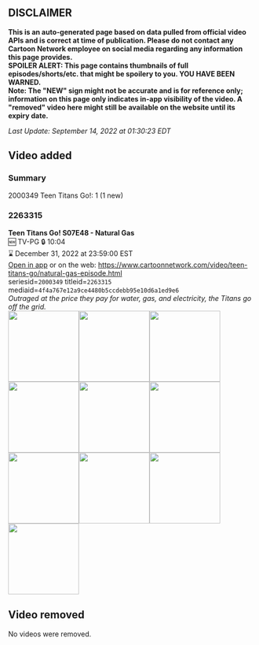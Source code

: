 ## DISCLAIMER
**This is an auto-generated page based on data pulled from official video APIs and is correct at time of publication. Please do not contact any Cartoon Network employee on social media regarding any information this page provides.**  
**SPOILER ALERT: This page contains thumbnails of full episodes/shorts/etc. that might be spoilery to you. YOU HAVE BEEN WARNED.**  
**Note: The "NEW" sign might not be accurate and is for reference only; information on this page only indicates in-app visibility of the video. A "removed" video here might still be available on the website until its expiry date.**  

_Last Update: September 14, 2022 at 01:30:23 EDT_
## Video added
### Summary
2000349 Teen Titans Go!: 1 (1 new)  
### 2263315
**Teen Titans Go! S07E48 - Natural Gas**  
🆕 TV-PG 🔒 10:04  
⌛ December 31, 2022 at 23:59:00 EST  
[Open in app](https://cnvideo.sercomkc.org/redirector.html?type=cnapp&seriesid=2000349&titleid=2263315&mediaid=4f4a767e12a9ce4480b5ccdebb95e10d6a1ed9e6) or on the web: https://www.cartoonnetwork.com/video/teen-titans-go/natural-gas-episode.html  
seriesid=`2000349` titleid=`2263315` mediaid=`4f4a767e12a9ce4480b5ccdebb95e10d6a1ed9e6`  
_Outraged at the price they pay for water, gas, and electricity, the Titans go off the grid._  
<a href="https://s3.amazonaws.com/cartoonorchestrator/2263315_001_1280x720.jpg"><img src="https://s3.amazonaws.com/cartoonorchestrator/2263315_001_640x360.jpg" height="144px" /></a><a href="https://s3.amazonaws.com/cartoonorchestrator/2263315_002_1280x720.jpg"><img src="https://s3.amazonaws.com/cartoonorchestrator/2263315_002_640x360.jpg" height="144px" /></a><a href="https://s3.amazonaws.com/cartoonorchestrator/2263315_003_1280x720.jpg"><img src="https://s3.amazonaws.com/cartoonorchestrator/2263315_003_640x360.jpg" height="144px" /></a><a href="https://s3.amazonaws.com/cartoonorchestrator/2263315_004_1280x720.jpg"><img src="https://s3.amazonaws.com/cartoonorchestrator/2263315_004_640x360.jpg" height="144px" /></a><a href="https://s3.amazonaws.com/cartoonorchestrator/2263315_005_1280x720.jpg"><img src="https://s3.amazonaws.com/cartoonorchestrator/2263315_005_640x360.jpg" height="144px" /></a><a href="https://s3.amazonaws.com/cartoonorchestrator/2263315_006_1280x720.jpg"><img src="https://s3.amazonaws.com/cartoonorchestrator/2263315_006_640x360.jpg" height="144px" /></a><a href="https://s3.amazonaws.com/cartoonorchestrator/2263315_007_1280x720.jpg"><img src="https://s3.amazonaws.com/cartoonorchestrator/2263315_007_640x360.jpg" height="144px" /></a><a href="https://s3.amazonaws.com/cartoonorchestrator/2263315_008_1280x720.jpg"><img src="https://s3.amazonaws.com/cartoonorchestrator/2263315_008_640x360.jpg" height="144px" /></a><a href="https://s3.amazonaws.com/cartoonorchestrator/2263315_009_1280x720.jpg"><img src="https://s3.amazonaws.com/cartoonorchestrator/2263315_009_640x360.jpg" height="144px" /></a><a href="https://s3.amazonaws.com/cartoonorchestrator/2263315_010_1280x720.jpg"><img src="https://s3.amazonaws.com/cartoonorchestrator/2263315_010_640x360.jpg" height="144px" /></a>
## Video removed
No videos were removed.  
